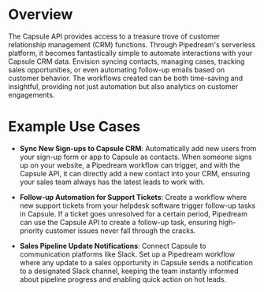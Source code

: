 # Overview

The Capsule API provides access to a treasure trove of customer relationship management (CRM) functions. Through Pipedream's serverless platform, it becomes fantastically simple to automate interactions with your Capsule CRM data. Envision syncing contacts, managing cases, tracking sales opportunities, or even automating follow-up emails based on customer behavior. The workflows created can be both time-saving and insightful, providing not just automation but also analytics on customer engagements.

# Example Use Cases

- **Sync New Sign-ups to Capsule CRM**: Automatically add new users from your sign-up form or app to Capsule as contacts. When someone signs up on your website, a Pipedream workflow can trigger, and with the Capsule API, it can directly add a new contact into your CRM, ensuring your sales team always has the latest leads to work with.

- **Follow-up Automation for Support Tickets**: Create a workflow where new support tickets from your helpdesk software trigger follow-up tasks in Capsule. If a ticket goes unresolved for a certain period, Pipedream can use the Capsule API to create a follow-up task, ensuring high-priority customer issues never fall through the cracks.

- **Sales Pipeline Update Notifications**: Connect Capsule to communication platforms like Slack. Set up a Pipedream workflow where any update to a sales opportunity in Capsule sends a notification to a designated Slack channel, keeping the team instantly informed about pipeline progress and enabling quick action on hot leads.
